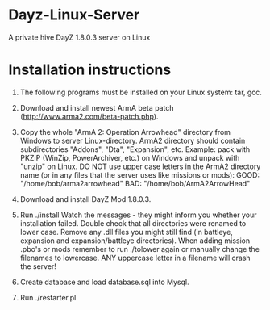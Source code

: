 Dayz-Linux-Server
=================

A private hive DayZ 1.8.0.3 server on Linux

Installation instructions
=========================

1. The following programs must be installed on your Linux system: tar, gcc.
2. Download and install newest ArmA beta patch (http://www.arma2.com/beta-patch.php).
3. Copy the whole "ArmA 2: Operation Arrowhead" directory from Windows to server Linux-directory.
   ArmA2 directory should contain subdirectories "Addons", "Dta", "Expansion", etc.
   Example: pack with PKZIP (WinZip, PowerArchiver, etc.) on Windows and unpack with "unzip" on Linux.
   DO NOT use upper case letters in the ArmA2 directory name (or in any files that the server uses 
   like missions or mods):
   GOOD: "/home/bob/arma2arrowhead"
   BAD:  "/home/bob/ArmA2ArrowHead"
3. Download and install DayZ Mod 1.8.0.3.
4. Run ./install
   Watch the messages - they might inform you whether your installation
   failed. Double check that all directories were renamed to lower case.
   Remove any .dll files you might still find (in battleye, expansion and
   expansion/battleye directories).
   When adding mission .pbo's or mods remember to run ./tolower again or
   manually change the filenames to lowercase. ANY uppercase letter in
   a filename will crash the server!


5. Create database and load database.sql into Mysql.
6. Run ./restarter.pl

